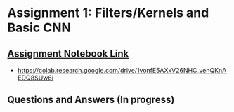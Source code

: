 # Assignment 1: Filters/Kernels and Basic CNN

## [Assignment Notebook Link](https://colab.research.google.com/drive/1vonfE5AXxV26NHC_venQKnAEDQ8SUw6i)

- https://colab.research.google.com/drive/1vonfE5AXxV26NHC_venQKnAEDQ8SUw6i

## Questions and Answers (In progress)


